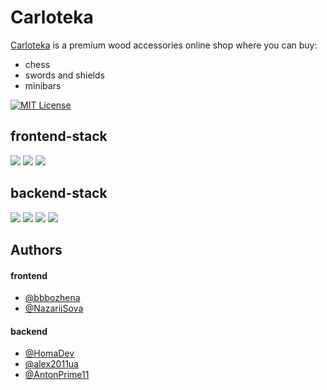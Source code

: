 # Carloteka

[Carloteka](https://carloteka.com/) is a premium wood accessories online shop where you can buy:
- chess
- swords and shields
- minibars

[![MIT License](https://img.shields.io/badge/License-MIT-green.svg)](https://choosealicense.com/licenses/mit/)
## frontend-stack

<img src="https://img.shields.io/badge/TypeScript-3178c6?logo=typescript&logoColor=white&style=ShieldStyle" /> <img src="https://img.shields.io/badge/React-4FACDF?logo=react&logoColor=white&style=ShieldStyle" />
 <img src="https://img.shields.io/badge/styled-components?logo=styled-components&logoColor=white&style=ShieldStyle&color=darkgreen" />
 
## backend-stack

<img src="https://img.shields.io/badge/Python-244c6f?logo=python&logoColor=white&style=ShieldStyle" /> <img src="https://img.shields.io/badge/Django-0c4b33?logo=django&logoColor=white&style=ShieldStyle" /> <img src="https://img.shields.io/badge/Django%20Rest%20Framework-a30000?logo=django&logoColor=white&style=ShieldStyle&color=darkgreen" /> <img src="https://img.shields.io/badge/Docker-ffffff?logo=docker&logoColor=white&style=ShieldStyle&color=blue" />

## Authors

#### frontend
- [@bbbozhena](https://github.com/bbbozhena)
- [@NazariiSova](https://github.com/NazariiSova)

#### backend
- [@HomaDev](https://github.com/HomaDev)
- [@alex2011ua](https://github.com/alex2011ua)
- [@AntonPrime11](https://github.com/AntonPrime11)
